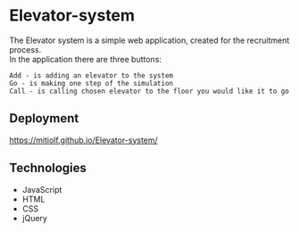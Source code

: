 # Elevator-system
The Elevator system is a simple web application, created for the recruitment process.<br />
In the application there are three buttons: 
```
Add - is adding an elevator to the system
Go - is making one step of the simulation 
Call - is calling chosen elevator to the floor you would like it to go
```
## Deployment 
https://mitiolf.github.io/Elevator-system/
## Technologies
- JavaScript 
- HTML
- CSS
- jQuery
